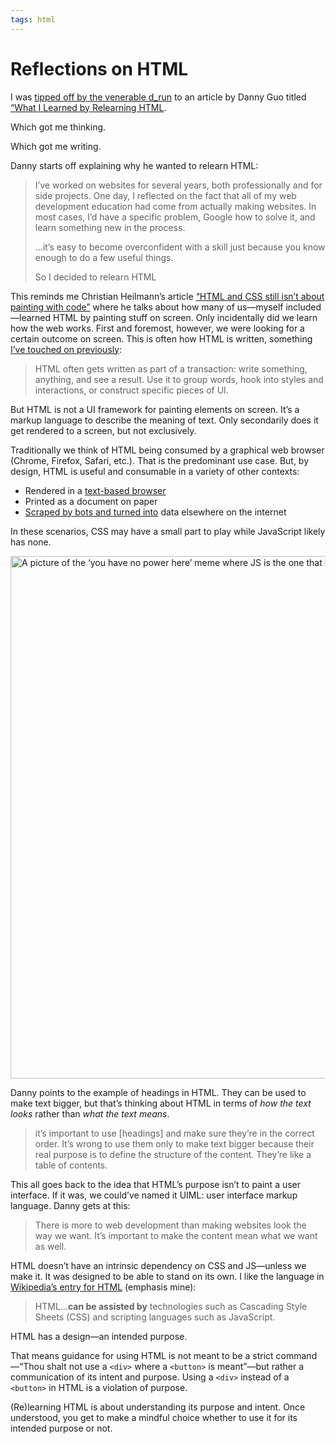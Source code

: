 ```yaml
---
tags: html
---
```


# Reflections on HTML

I was [tipped off by the venerable d_run](https://twitter.com/d_run/status/1390991826384048129) to an article by Danny Guo titled [“What I Learned by Relearning HTML](https://www.dannyguo.com/blog/what-i-learned-by-relearning-html).

Which got me thinking.

Which got me writing.

Danny starts off explaining why he wanted to relearn HTML:
  
> I’ve worked on websites for several years, both professionally and for side projects. One day, I reflected on the fact that all of my web development education had come from actually making websites. In most cases, I’d have a specific problem, Google how to solve it, and learn something new in the process.
> 
> ...it’s easy to become overconfident with a skill just because you know enough to do a few useful things.
>
> So I decided to relearn HTML

This reminds me Christian Heilmann’s article [“HTML and CSS still isn’t about painting with code”](https://christianheilmann.com/2021/01/21/teaching-html-and-css/) where he talks about how many of us—myself included—learned HTML by painting stuff on screen. Only incidentally did we learn how the web works. First and foremost, however, we were looking for a certain outcome on screen. This is often how HTML is written, something [I’ve touched on previously](https://blog.jim-nielsen.com/2021/web-languages-as-compile-targets/):

> HTML often gets written as part of a transaction: write something, anything, and see a result. Use it to group words, hook into styles and interactions, or construct specific pieces of UI.

But HTML is not a UI framework for painting elements on screen. It’s a markup language to describe the meaning of text. Only secondarily does it get rendered to a screen, but not exclusively.

Traditionally we think of HTML being consumed by a graphical web browser (Chrome, Firefox, Safari, etc.). That is the predominant use case. But, by design, HTML is useful and consumable in a variety of other contexts:

- Rendered in a [text-based browser](https://en.wikipedia.org/wiki/Text-based_web_browser)
- Printed as a document on paper
- [Scraped by bots and turned into](https://themarkup.org/news/2020/12/03/why-web-scraping-is-vital-to-democracy) data elsewhere on the internet

In these scenarios, CSS may have a small part to play while JavaScript likely has none.

<img src="https://cdn.jim-nielsen.com/blog/2021/html-no-power-here.jpg" width="666" height="836" alt="A picture of the ‘you have no power here’ meme where JS is the one that has no power of HTML." /> 

Danny points to the example of headings in HTML. They can be used to make text bigger, but that’s thinking about HTML in terms of _how the text looks_ rather than _what the text means_. 

>  it’s important to use [headings] and make sure they’re in the correct order. It’s wrong to use them only to make text bigger because their real purpose is to define the structure of the content. They’re like a table of contents.

This all goes back to the idea that HTML’s purpose isn’t to paint a user interface. If it was, we could’ve named it UIML: user interface markup language. Danny gets at this:

> There is more to web development than making websites look the way we want. It’s important to make the content mean what we want as well.

HTML doesn’t have an intrinsic dependency on CSS and JS—unless we make it. It was designed to be able to stand on its own. I like the language in [Wikipedia’s entry for HTML](https://en.wikipedia.org/wiki/HTML) (emphasis mine):

> HTML…**can be assisted by** technologies such as Cascading Style Sheets (CSS) and scripting languages such as JavaScript.

HTML has a design—an intended purpose.

That means guidance for using HTML is not meant to be a strict command—“Thou shalt not use a `<div>` where a `<button>` is meant”—but rather a communication of its intent and purpose. Using a `<div>` instead of a `<button>` in HTML is a violation of purpose. 

(Re)learning HTML is about understanding its purpose and intent. Once understood, you get to make a mindful choice whether to use it for its intended purpose or not.

